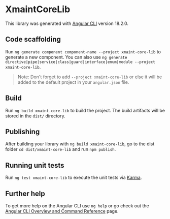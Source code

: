 # XmaintCoreLib

This library was generated with [Angular CLI](https://github.com/angular/angular-cli) version 18.2.0.

## Code scaffolding

Run `ng generate component component-name --project xmaint-core-lib` to generate a new component. You can also use `ng generate directive|pipe|service|class|guard|interface|enum|module --project xmaint-core-lib`.
> Note: Don't forget to add `--project xmaint-core-lib` or else it will be added to the default project in your `angular.json` file. 

## Build

Run `ng build xmaint-core-lib` to build the project. The build artifacts will be stored in the `dist/` directory.

## Publishing

After building your library with `ng build xmaint-core-lib`, go to the dist folder `cd dist/xmaint-core-lib` and run `npm publish`.

## Running unit tests

Run `ng test xmaint-core-lib` to execute the unit tests via [Karma](https://karma-runner.github.io).

## Further help

To get more help on the Angular CLI use `ng help` or go check out the [Angular CLI Overview and Command Reference](https://angular.dev/tools/cli) page.
